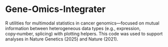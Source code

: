# Gene-Omics-Integrater
R utilities for multimodal statistics in cancer genomics—focused on mutual information between heterogeneous data types (e.g., expression, copy‑number, splicing) with plotting helpers. This code was used to support analyses in Nature Genetics (2025) and Nature (2021).
